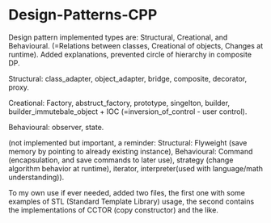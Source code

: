 # Design-Patterns-CPP
Design pattern implemented types are: Structural, Creational, and Behavioural. (=Relations between classes, Creational of objects, Changes at runtime).
Added explanations, prevented circle of hierarchy in composite DP.

Structural:
class_adapter,
object_adapter,
bridge,
composite,
decorator,
proxy.

Creational:
Factory,
abstruct_factory,
prototype,
singelton,
builder,
builder_immutebale_object + IOC (=inversion_of_control - user control).

Behavioural:
observer,
state.

(not implemented but important, a reminder:
Structural: Flyweight (save memory by pointing to already existing instance),
Behavioural: Command (encapsulation, and save commands to later use), strategy (change algorithm behavior at runtime), iterator, interpreter(used with language/math understanding)).

To my own use if ever needed,
added two files, the first one with some examples of STL (Standard Template Library) usage,
the second contains the implementations of CCTOR (copy constructor) and the like.
